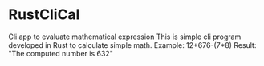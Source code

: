 # RustCliCal
Cli app to evaluate mathematical expression 
This is simple cli program developed in Rust to calculate simple math. 
Example: 12+676-(7*8)
Result: "The computed number is 632"

